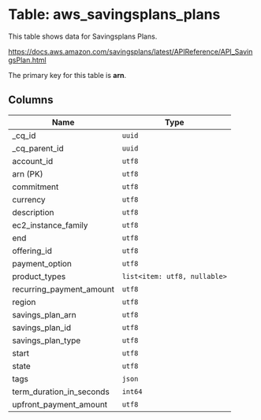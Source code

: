 # Table: aws_savingsplans_plans

This table shows data for Savingsplans Plans.

https://docs.aws.amazon.com/savingsplans/latest/APIReference/API_SavingsPlan.html

The primary key for this table is **arn**.

## Columns

| Name          | Type          |
| ------------- | ------------- |
|_cq_id|`uuid`|
|_cq_parent_id|`uuid`|
|account_id|`utf8`|
|arn (PK)|`utf8`|
|commitment|`utf8`|
|currency|`utf8`|
|description|`utf8`|
|ec2_instance_family|`utf8`|
|end|`utf8`|
|offering_id|`utf8`|
|payment_option|`utf8`|
|product_types|`list<item: utf8, nullable>`|
|recurring_payment_amount|`utf8`|
|region|`utf8`|
|savings_plan_arn|`utf8`|
|savings_plan_id|`utf8`|
|savings_plan_type|`utf8`|
|start|`utf8`|
|state|`utf8`|
|tags|`json`|
|term_duration_in_seconds|`int64`|
|upfront_payment_amount|`utf8`|